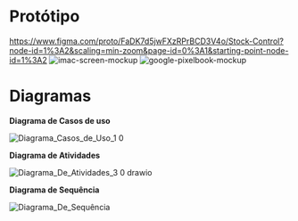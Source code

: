 # Protótipo
https://www.figma.com/proto/FaDK7d5jwFXzRPrBCD3V4o/Stock-Control?node-id=1%3A2&scaling=min-zoom&page-id=0%3A1&starting-point-node-id=1%3A2
![imac-screen-mockup](https://user-images.githubusercontent.com/65633856/206039889-d0402014-a097-4013-8b58-25869d3ac7a9.png)
![google-pixelbook-mockup](https://user-images.githubusercontent.com/65633856/206039966-9afb151d-ef76-40ac-9058-5649ed7971d1.png)

# Diagramas
**Diagrama de Casos de uso**

![Diagrama_Casos_de_Uso_1 0](https://user-images.githubusercontent.com/65633856/197900070-dc4f7683-e10f-42d4-8f2f-16441060d922.svg)


**Diagrama de Atividades**

![Diagrama_De_Atividades_3 0 drawio](https://user-images.githubusercontent.com/65633856/197905657-251f662a-9afe-4361-8591-ea67ab7d5a47.svg)


**Diagrama de Sequência**

![Diagrama_De_Sequência](https://user-images.githubusercontent.com/65633856/197905089-8f8a8d7a-bc3b-4773-bc87-97e042f3dc6c.png)
